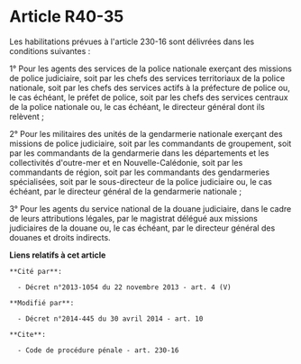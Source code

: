# Article R40-35

Les habilitations prévues à l'article 230-16 sont délivrées dans les conditions suivantes : 

1° Pour les agents des services de la police nationale exerçant des missions de police judiciaire, soit par les chefs des
services territoriaux de la police nationale, soit par les chefs des services actifs à la préfecture de police ou, le cas
échéant, le préfet de police, soit par les chefs des services centraux de la police nationale ou, le cas échéant, le
directeur général dont ils relèvent ;  

2° Pour les militaires des unités de la gendarmerie nationale exerçant des missions de police judiciaire, soit par les
commandants de groupement, soit par les commandants de la gendarmerie dans les départements et les collectivités d'outre-mer
et en Nouvelle-Calédonie, soit par les commandants de région, soit par les commandants des gendarmeries spécialisées, soit
par le sous-directeur de la police judiciaire ou, le cas échéant, par le directeur général de la gendarmerie nationale ; 

3° Pour les agents du service national de la douane judiciaire, dans le cadre de leurs attributions légales, par le magistrat
délégué aux missions judiciaires de la douane ou, le cas échéant, par le directeur général des douanes et droits indirects.

**Liens relatifs à cet article**

	**Cité par**:

	  - Décret n°2013-1054 du 22 novembre 2013 - art. 4 (V)

	**Modifié par**:

	  - Décret n°2014-445 du 30 avril 2014 - art. 10

	**Cite**:

	  - Code de procédure pénale - art. 230-16
